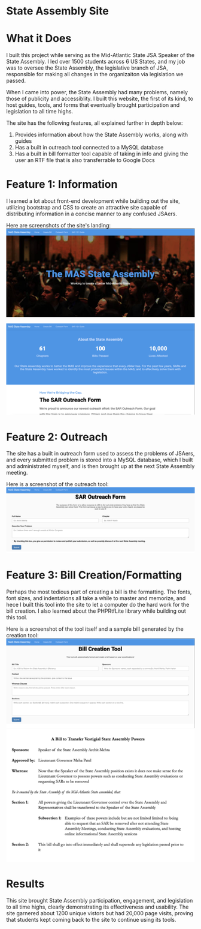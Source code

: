 # State Assembly Site
# What it Does
I built this project while serving as the Mid-Atlantic State JSA Speaker of the State Assembly. I led over 1500 students across 6 US States, and my job was to oversee the State Assembly, the legislative branch of JSA, responsible for making all changes in the organizaiton via legislation we passed.

When I came into power, the State Assembly had many problems, namely those of publicity and accessiblity. I built this website, the first of its kind, to host guides, tools, and forms that eventually brought participation and legislation to all time highs.

The site has the following features, all explained further in depth below:
1. Provides information about how the State Assembly works, along with guides
2. Has a built in outreach tool connected to a MySQL database
3. Has a built in bill formatter tool capable of taking in info and giving the user an RTF file that is also transferrable to Google Docs

# Feature 1: Information
I learned a lot about front-end development while building out the site, utilizing bootstrap and CSS to create an attractive site capable of distributing information in a concise manner to any confused JSAers.

Here are screenshots of the site's landing:
<img src = images/landing_1.png>

<img src = images/landing_2.png>

# Feature 2: Outreach
The site has a built in outreach form used to assess the problems of JSAers, and every submitted problem is stored into a MySQL database, which I built and administrated myself, and is then brought up at the next State Assembly meeting.

Here is a screenshot of the outreach tool:
<img src = images/outreach_form.png>

# Feature 3: Bill Creation/Formatting
Perhaps the most tedious part of creating a bill is the formatting. The fonts, font sizes, and indentations all take a while to master and memorize, and hece I built this tool into the site to let a computer do the hard work for the bill creation. I also learned about the PHPRtfLite library while building out this tool.

Here is a screenshot of the tool itself and a sample bill generated by the creation tool:
<img src = images/bill_creator.png>
<img src = images/generated_bill.png>

# Results 
This site brought State Assembly participation, engagement, and legislation to all time highs, clearly demonstrating its effectiveness and usability. The site garnered about 1200 unique vistors but had 20,000 page visits, proving that students kept coming back to the site to continue using its tools.

